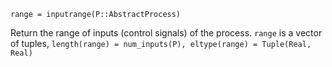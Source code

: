 ```
range = inputrange(P::AbstractProcess)
```

Return the range of inputs (control signals) of the process. `range` is a vector of tuples, `length(range) = num_inputs(P), eltype(range) = Tuple(Real, Real)`
